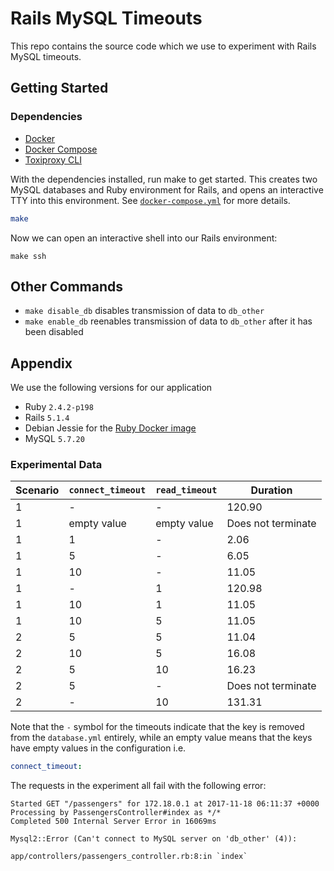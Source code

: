 # Rails MySQL Timeouts

This repo contains the source code which we use to experiment with Rails MySQL timeouts.

## Getting Started

### Dependencies

- [Docker](https://docs.docker.com/engine/installation/)
- [Docker Compose](https://docs.docker.com/compose/install/)
- [Toxiproxy CLI](https://github.com/Shopify/toxiproxy)


With the dependencies installed, run make to get started. This creates two MySQL databases and Ruby environment for Rails, and opens an interactive TTY into this environment. See [`docker-compose.yml`](docker-compose.yml) for more details.


```bash
make
```

Now we can open an interactive shell into our Rails environment:

```
make ssh
```

## Other Commands

- `make disable_db` disables transmission of data to `db_other`
- `make enable_db` reenables transmission of data to `db_other` after it has been disabled


## Appendix

We use the following versions for our application

- Ruby `2.4.2-p198`
- Rails `5.1.4`
- Debian Jessie for the [Ruby Docker image](https://hub.docker.com/_/ruby/)
- MySQL `5.7.20`

### Experimental Data

| Scenario | `connect_timeout` | `read_timeout` | Duration           |
|----------|-------------------|----------------|--------------------|
| 1        | -                 | -              | 120.90             |
| 1        | empty value       | empty value    | Does not terminate |
| 1        | 1                 | -              | 2.06               |
| 1        | 5                 | -              | 6.05               |
| 1        | 10                | -              | 11.05              |
| 1        | -                 | 1              | 120.98             |
| 1        | 10                | 1              | 11.05              |
| 1        | 10                | 5              | 11.05              |
| 2        | 5                 | 5              | 11.04              |
| 2        | 10                | 5              | 16.08              |
| 2        | 5                 | 10             | 16.23              |
| 2        | 5                 | -              | Does not terminate |
| 2        | -                 | 10             | 131.31             |

Note that the `-` symbol for the timeouts indicate that the key is removed from the `database.yml` entirely, while an empty value means that the keys have empty values in the configuration i.e.

```yaml
connect_timeout: 
```

The requests in the experiment all fail with the following error:

```
Started GET "/passengers" for 172.18.0.1 at 2017-11-18 06:11:37 +0000
Processing by PassengersController#index as */*
Completed 500 Internal Server Error in 16069ms

Mysql2::Error (Can't connect to MySQL server on 'db_other' (4)):

app/controllers/passengers_controller.rb:8:in `index`
```
